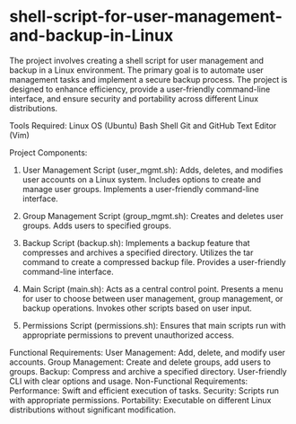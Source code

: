 # shell-script-for-user-management-and-backup-in-Linux

The project involves creating a shell script for user management and backup in a Linux environment. The primary goal is to automate user management tasks and implement a secure backup process. The project is designed to enhance efficiency, provide a user-friendly command-line interface, and ensure security and portability across different Linux distributions.

Tools Required:
Linux OS (Ubuntu)
Bash Shell
Git and GitHub
Text Editor (Vim)

Project Components:

1. User Management Script (user_mgmt.sh):
Adds, deletes, and modifies user accounts on a Linux system.
Includes options to create and manage user groups.
Implements a user-friendly command-line interface.

2. Group Management Script (group_mgmt.sh):
Creates and deletes user groups.
Adds users to specified groups.

3. Backup Script (backup.sh):
Implements a backup feature that compresses and archives a specified directory.
Utilizes the tar command to create a compressed backup file.
Provides a user-friendly command-line interface.

4. Main Script (main.sh):
Acts as a central control point.
Presents a menu for user to choose between user management, group management, or backup operations.
Invokes other scripts based on user input.

5. Permissions Script (permissions.sh):
Ensures that main scripts run with appropriate permissions to prevent unauthorized access.

Functional Requirements:
User Management: Add, delete, and modify user accounts.
Group Management: Create and delete groups, add users to groups.
Backup: Compress and archive a specified directory.
User-friendly CLI with clear options and usage.
Non-Functional Requirements:
Performance: Swift and efficient execution of tasks.
Security: Scripts run with appropriate permissions.
Portability: Executable on different Linux distributions without significant modification.

